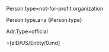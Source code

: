 Person.type=not-for-profit organization

Person.type.a=a {Person.type}

Adr.Type=official
  
=[zID/US/Entity/0.md]